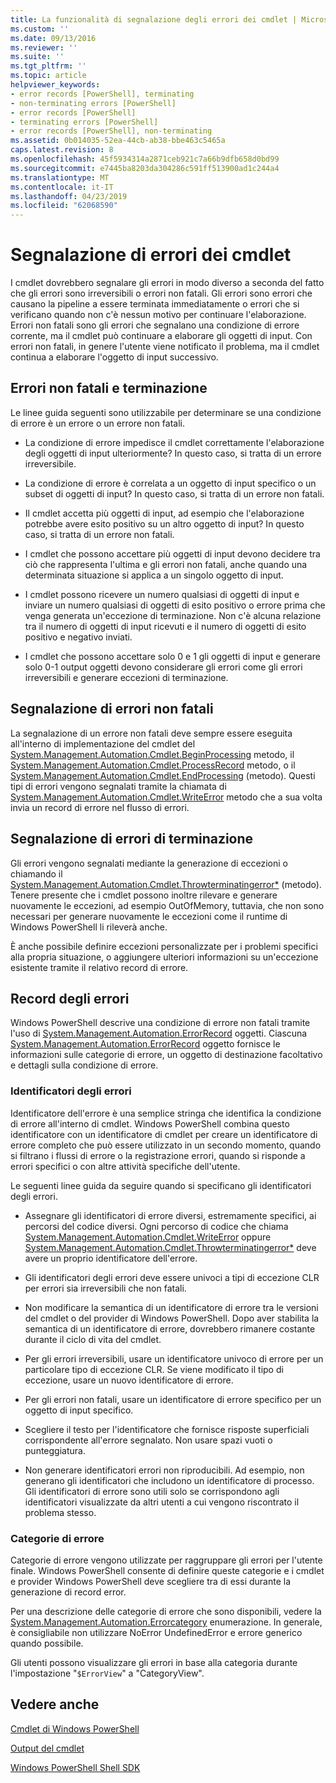 ```yaml
---
title: La funzionalità di segnalazione degli errori dei cmdlet | Microsoft Docs
ms.custom: ''
ms.date: 09/13/2016
ms.reviewer: ''
ms.suite: ''
ms.tgt_pltfrm: ''
ms.topic: article
helpviewer_keywords:
- error records [PowerShell], terminating
- non-terminating errors [PowerShell]
- error records [PowerShell]
- terminating errors [PowerShell]
- error records [PowerShell], non-terminating
ms.assetid: 0b014035-52ea-44cb-ab38-bbe463c5465a
caps.latest.revision: 8
ms.openlocfilehash: 45f5934314a2871ceb921c7a66b9dfb658d0bd99
ms.sourcegitcommit: e7445ba8203da304286c591ff513900ad1c244a4
ms.translationtype: MT
ms.contentlocale: it-IT
ms.lasthandoff: 04/23/2019
ms.locfileid: "62068590"
---
```

# <a name="cmdlet-error-reporting"></a>Segnalazione di errori dei cmdlet

I cmdlet dovrebbero segnalare gli errori in modo diverso a seconda del fatto che gli errori sono irreversibili o errori non fatali. Gli errori sono errori che causano la pipeline a essere terminata immediatamente o errori che si verificano quando non c'è nessun motivo per continuare l'elaborazione. Errori non fatali sono gli errori che segnalano una condizione di errore corrente, ma il cmdlet può continuare a elaborare gli oggetti di input. Con errori non fatali, in genere l'utente viene notificato il problema, ma il cmdlet continua a elaborare l'oggetto di input successivo.

## <a name="terminating-and-nonterminating-errors"></a>Errori non fatali e terminazione

Le linee guida seguenti sono utilizzabile per determinare se una condizione di errore è un errore o un errore non fatali.

- La condizione di errore impedisce il cmdlet correttamente l'elaborazione degli oggetti di input ulteriormente? In questo caso, si tratta di un errore irreversibile.

- La condizione di errore è correlata a un oggetto di input specifico o un subset di oggetti di input? In questo caso, si tratta di un errore non fatali.

- Il cmdlet accetta più oggetti di input, ad esempio che l'elaborazione potrebbe avere esito positivo su un altro oggetto di input? In questo caso, si tratta di un errore non fatali.

- I cmdlet che possono accettare più oggetti di input devono decidere tra ciò che rappresenta l'ultima e gli errori non fatali, anche quando una determinata situazione si applica a un singolo oggetto di input.

- I cmdlet possono ricevere un numero qualsiasi di oggetti di input e inviare un numero qualsiasi di oggetti di esito positivo o errore prima che venga generata un'eccezione di terminazione. Non c'è alcuna relazione tra il numero di oggetti di input ricevuti e il numero di oggetti di esito positivo e negativo inviati.

- I cmdlet che possono accettare solo 0 e 1 gli oggetti di input e generare solo 0-1 output oggetti devono considerare gli errori come gli errori irreversibili e generare eccezioni di terminazione.

## <a name="reporting-nonterminating-errors"></a>Segnalazione di errori non fatali

La segnalazione di un errore non fatali deve sempre essere eseguita all'interno di implementazione del cmdlet del [System.Management.Automation.Cmdlet.BeginProcessing](/dotnet/api/System.Management.Automation.Cmdlet.BeginProcessing) metodo, il [ System.Management.Automation.Cmdlet.ProcessRecord](/dotnet/api/System.Management.Automation.Cmdlet.ProcessRecord) metodo, o il [System.Management.Automation.Cmdlet.EndProcessing](/dotnet/api/System.Management.Automation.Cmdlet.EndProcessing) (metodo). Questi tipi di errori vengono segnalati tramite la chiamata di [System.Management.Automation.Cmdlet.WriteError](/dotnet/api/System.Management.Automation.Cmdlet.WriteError) metodo che a sua volta invia un record di errore nel flusso di errori.

## <a name="reporting-terminating-errors"></a>Segnalazione di errori di terminazione

Gli errori vengono segnalati mediante la generazione di eccezioni o chiamando il [System.Management.Automation.Cmdlet.Throwterminatingerror*](/dotnet/api/System.Management.Automation.Cmdlet.ThrowTerminatingError) (metodo). Tenere presente che i cmdlet possono inoltre rilevare e generare nuovamente le eccezioni, ad esempio OutOfMemory, tuttavia, che non sono necessari per generare nuovamente le eccezioni come il runtime di Windows PowerShell li rileverà anche.

È anche possibile definire eccezioni personalizzate per i problemi specifici alla propria situazione, o aggiungere ulteriori informazioni su un'eccezione esistente tramite il relativo record di errore.

## <a name="error-records"></a>Record degli errori

Windows PowerShell descrive una condizione di errore non fatali tramite l'uso di [System.Management.Automation.ErrorRecord](/dotnet/api/System.Management.Automation.ErrorRecord) oggetti. Ciascuna [System.Management.Automation.ErrorRecord](/dotnet/api/System.Management.Automation.ErrorRecord) oggetto fornisce le informazioni sulle categorie di errore, un oggetto di destinazione facoltativo e dettagli sulla condizione di errore.

### <a name="error-identifiers"></a>Identificatori degli errori

Identificatore dell'errore è una semplice stringa che identifica la condizione di errore all'interno di cmdlet. Windows PowerShell combina questo identificatore con un identificatore di cmdlet per creare un identificatore di errore completo che può essere utilizzato in un secondo momento, quando si filtrano i flussi di errore o la registrazione errori, quando si risponde a errori specifici o con altre attività specifiche dell'utente.

Le seguenti linee guida da seguire quando si specificano gli identificatori degli errori.

- Assegnare gli identificatori di errore diversi, estremamente specifici, ai percorsi del codice diversi. Ogni percorso di codice che chiama [System.Management.Automation.Cmdlet.WriteError](/dotnet/api/System.Management.Automation.Cmdlet.WriteError) oppure [System.Management.Automation.Cmdlet.Throwterminatingerror*](/dotnet/api/System.Management.Automation.Cmdlet.ThrowTerminatingError) deve avere un proprio identificatore dell'errore.

- Gli identificatori degli errori deve essere univoci a tipi di eccezione CLR per errori sia irreversibili che non fatali.

- Non modificare la semantica di un identificatore di errore tra le versioni del cmdlet o del provider di Windows PowerShell. Dopo aver stabilita la semantica di un identificatore di errore, dovrebbero rimanere costante durante il ciclo di vita del cmdlet.

- Per gli errori irreversibili, usare un identificatore univoco di errore per un particolare tipo di eccezione CLR. Se viene modificato il tipo di eccezione, usare un nuovo identificatore di errore.

- Per gli errori non fatali, usare un identificatore di errore specifico per un oggetto di input specifico.

- Scegliere il testo per l'identificatore che fornisce risposte superficiali corrispondente all'errore segnalato. Non usare spazi vuoti o punteggiatura.

- Non generare identificatori errori non riproducibili. Ad esempio, non generano gli identificatori che includono un identificatore di processo. Gli identificatori di errore sono utili solo se corrispondono agli identificatori visualizzate da altri utenti a cui vengono riscontrato il problema stesso.

### <a name="error-categories"></a>Categorie di errore

Categorie di errore vengono utilizzate per raggruppare gli errori per l'utente finale. Windows PowerShell consente di definire queste categorie e i cmdlet e provider Windows PowerShell deve scegliere tra di essi durante la generazione di record error.

Per una descrizione delle categorie di errore che sono disponibili, vedere la [System.Management.Automation.Errorcategory](/dotnet/api/System.Management.Automation.ErrorCategory) enumerazione. In generale, è consigliabile non utilizzare NoError UndefinedError e errore generico quando possibile.

Gli utenti possono visualizzare gli errori in base alla categoria durante l'impostazione "`$ErrorView`" a "CategoryView".

## <a name="see-also"></a>Vedere anche

[Cmdlet di Windows PowerShell](./cmdlet-overview.md)

[Output del cmdlet](./types-of-cmdlet-output.md)

[Windows PowerShell Shell SDK](../windows-powershell-reference.md)
